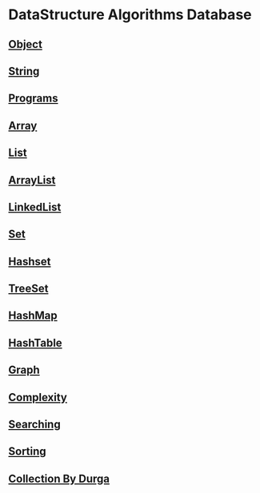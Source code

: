 # DataStructure Algorithms Database
## [Object](https://github.com/siba-x-prasad/DataStructure-Algorithm-Database/blob/master/ReadMe/Objects.md)
## [String](https://github.com/siba-x-prasad/DataStructure-Algorithm-Database/blob/master/ReadMe/String.md)
## [Programs](https://github.com/siba-x-prasad/DataStructure-Algorithm-Database/blob/master/ReadMe/programs/StringPrograms.md)
## [Array](https://github.com/siba-x-prasad/DataStructure-Algorithm-Database/blob/master/ReadMe/programs/Array.md)
## [List](https://github.com/siba-x-prasad/DataStructure-Algorithm-Database/blob/master/ReadMe/arrayList.md)
## [ArrayList](https://github.com/siba-x-prasad/DataStructure-Algorithm-Database/blob/master/ReadMe/arrayList.md)
## [LinkedList](https://github.com/siba-x-prasad/DataStructure-Algorithm-Database/blob/master/ReadMe/linkedList.md)
## [Set](https://github.com/siba-x-prasad/DataStructure-Algorithm-Database/blob/master/ReadMe/set.md)
## [Hashset](https://github.com/dev-spm/DataStructure-Algorithm-Database/blob/master/ReadMe/hashSet.md)
## [TreeSet](https://github.com/dev-spm/DataStructure-Algorithm-Database/blob/master/ReadMe/treeSet.md)
## [HashMap](https://github.com/siba-x-prasad/DSA_Collections/blob/master/ReadMe/collections/HashMap.md)
## [HashTable](https://github.com/siba-x-prasad/DataStructure-Algorithm-Database/blob/master/ReadMe/hashTable.md)
## [Graph](https://github.com/siba-x-prasad/DataStructure-Algorithm-Database/blob/master/ReadMe/graph.md)
## [Complexity](https://github.com/siba-x-prasad/DSA_Collections/blob/master/ReadMe/TimeComplexity.md)
## [Searching](https://github.com/siba-x-prasad/DataStructure-Algorithm-Database/blob/master/ReadMe/searching.md)
## [Sorting](https://github.com/siba-x-prasad/DataStructure-Algorithm-Database/blob/master/ReadMe/sorting.md)
## [Collection By Durga](https://github.com/siba-x-prasad/DSA_Collections/blob/master/ReadMe/collections/CollectionsByDurga.md)

